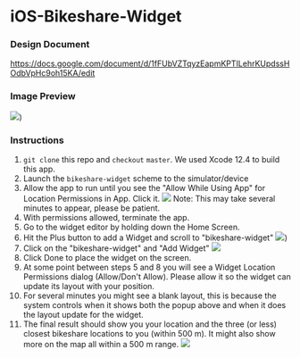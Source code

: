 # iOS-Bikeshare-Widget

### Design Document
https://docs.google.com/document/d/1fFUbVZTqyzEapmKPTILehrKUpdssHOdbVpHc9oh15KA/edit

### Image Preview
![](https://user-images.githubusercontent.com/4282741/108644729-3ba06200-747e-11eb-9920-f6b40c7663f3.jpg))

### Instructions
1. `git clone` this repo and `checkout` `master`. We used Xcode 12.4 to build this app.
2. Launch the `bikeshare-widget` scheme to the simulator/device
3. Allow the app to run until you see the "Allow While Using App" for Location Permissions in App. Click it.
  ![](https://user-images.githubusercontent.com/4282741/108654603-05231100-7497-11eb-9c3d-2dbaebdd2017.png)
  Note: This may take several minutes to appear, please be patient.
4. With permissions allowed, terminate the app.
5. Go to the widget editor by holding down the Home Screen.
6. Hit the Plus button to add a Widget and scroll to "bikeshare-widget"
 ![](https://user-images.githubusercontent.com/4282741/108654797-6e0a8900-7497-11eb-9dbd-b19996ad85d4.png))
7. Click on the "bikeshare-widget" and "Add Widget"
 ![](https://user-images.githubusercontent.com/4282741/108654870-90040b80-7497-11eb-83c8-b990a8285d5f.png)
8. Click Done to place the widget on the screen.
9. At some point between steps 5 and 8 you will see a Widget Location Permissions dialog (Allow/Don't Allow). Please allow it so the widget can update its layout with your position.
10. For several minutes you might see a blank layout, this is because the system controls when it shows both the popup above and when it does the layout update for the widget.
11. The final result should show you your location and the three (or less) closest bikeshare locations to you (within 500 m). It might also show more on the map all within a 500 m range.
![](https://user-images.githubusercontent.com/4282741/108657063-220c1400-7498-11eb-8db5-724a7e686269.png)
